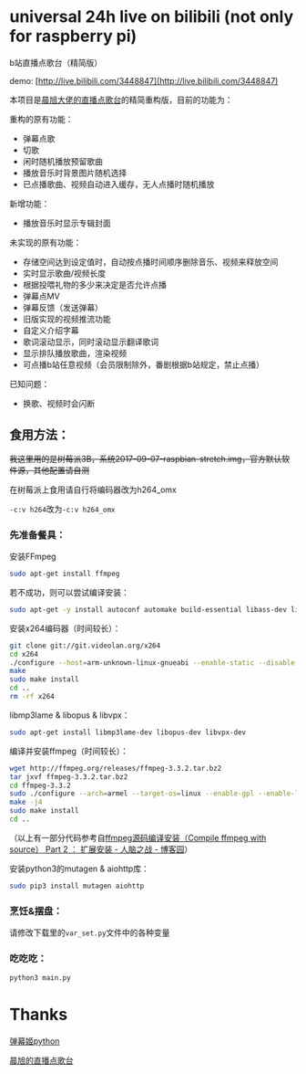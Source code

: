 # universal 24h live on bilibili (not only for raspberry pi)

b站直播点歌台（精简版）

demo: [http://live.bilibili.com/3448847](http://live.bilibili.com/3448847)

本项目是[晨旭大佬的直播点歌台](https://github.com/chenxuuu/24h-raspberry-live-on-bilibili)的精简重构版，目前的功能为：

重构的原有功能：
- 弹幕点歌
- 切歌
- 闲时随机播放预留歌曲
- 播放音乐时背景图片随机选择
- 已点播歌曲、视频自动进入缓存，无人点播时随机播放

新增功能：
- 播放音乐时显示专辑封面

未实现的原有功能：
- 存储空间达到设定值时，自动按点播时间顺序删除音乐、视频来释放空间
- 实时显示歌曲/视频长度
- 根据投喂礼物的多少来决定是否允许点播
- 弹幕点MV
- 弹幕反馈（发送弹幕）
- 旧版实现的视频推流功能
- 自定义介绍字幕
- 歌词滚动显示，同时滚动显示翻译歌词
- 显示排队播放歌曲，渲染视频
- 可点播b站任意视频（会员限制除外，番剧根据b站规定，禁止点播）


已知问题：

- 换歌、视频时会闪断

## 食用方法：

~~我这里用的是树莓派3B，系统2017-09-07-raspbian-stretch.img，官方默认软件源，其他配置请自测~~

在树莓派上食用请自行将编码器改为h264_omx

`-c:v h264`改为`-c:v h264_omx`

### 先准备餐具：

安装FFmpeg
```Bash
sudo apt-get install ffmpeg
```

若不成功，则可以尝试编译安装：

```Bash
sudo apt-get -y install autoconf automake build-essential libass-dev libfreetype6-dev libtheora-dev libtool libvorbis-dev pkg-config texinfo wget zlib1g-dev
```

安装x264编码器（时间较长）：

```Bash
git clone git://git.videolan.org/x264
cd x264
./configure --host=arm-unknown-linux-gnueabi --enable-static --disable-opencl
make
sudo make install
cd ..
rm -rf x264
```

libmp3lame & libopus & libvpx：

```Bash
sudo apt-get install libmp3lame-dev libopus-dev libvpx-dev
```

编译并安装ffmpeg（时间较长）：

```Bash
wget http://ffmpeg.org/releases/ffmpeg-3.3.2.tar.bz2
tar jxvf ffmpeg-3.3.2.tar.bz2
cd ffmpeg-3.3.2
sudo ./configure --arch=armel --target-os=linux --enable-gpl --enable-libx264 --enable-nonfree --enable-libass --enable-libfreetype  --enable-omx --enable-omx-rpi --enable-encoder=h264_omx --enable-mmal --enable-hwaccel=h264_mmal --enable-decoder=h264_mmal
make -j4
sudo make install
cd ..
```

（以上有一部分代码参考自[ffmpeg源码编译安装（Compile ffmpeg with source）  Part 2 ： 扩展安装 - 人脑之战 - 博客园](http://www.cnblogs.com/yaoz/p/6944942.html)）

安装python3的mutagen & aiohttp库：

```Bash
sudo pip3 install mutagen aiohttp
```

### 烹饪&摆盘：

请修改下载里的`var_set.py`文件中的各种变量

### 吃吃吃：

```Bash
python3 main.py
```

# Thanks

[弹幕姬python](https://github.com/lyyyuna/bilibili_danmu)

[晨旭的直播点歌台](https://github.com/chenxuuu/24h-raspberry-live-on-bilibili)
